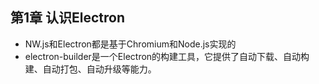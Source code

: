 ## 第1章 认识Electron
- NW.js和Electron都是基于Chromium和Node.js实现的
- electron-builder是一个Electron的构建工具，它提供了自动下载、自动构建、自动打包、自动升级等能力。